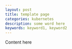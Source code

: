 ```yaml
---
layout: post
title: template page
categories: kubernetes
description: some word here
keywords: keyword1, keyword2
---
```


Content here
